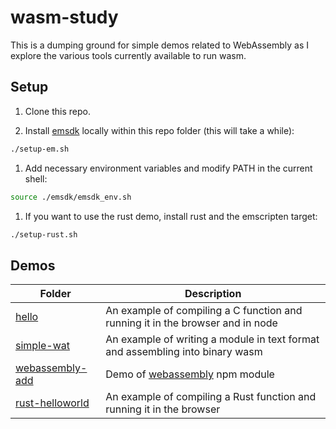 # wasm-study

This is a dumping ground for simple demos related to WebAssembly as I explore the various tools currently available to run wasm.

## Setup

1. Clone this repo.

1. Install [emsdk](http://emscripten.org) locally within this repo folder (this will take a while):
  ```sh
  ./setup-em.sh
  ```
1. Add necessary environment variables and modify PATH in the current shell:
  ```sh
  source ./emsdk/emsdk_env.sh
  ```

1. If you want to use the rust demo, install rust and the emscripten target:
  ```sh
  ./setup-rust.sh
  ```

## Demos

| Folder | Description |
| --- | --- |
| [hello](./hello/) | An example of compiling a C function and running it in the browser and in node |
| [simple-wat](./simple-wat/) | An example of writing a module in text format and assembling into binary wasm |
| [webassembly-add](./webassembly-add/) | Demo of [webassembly](https://www.npmjs.com/package/webassembly) npm module |
| [rust-helloworld](./rust-helloworld/) | An example of compiling a Rust function and running it in the browser |
